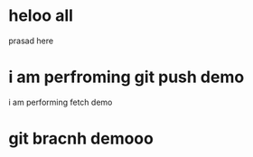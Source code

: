 # heloo all
prasad here

# i am perfroming git push demo

i am performing fetch demo

# git bracnh demooo